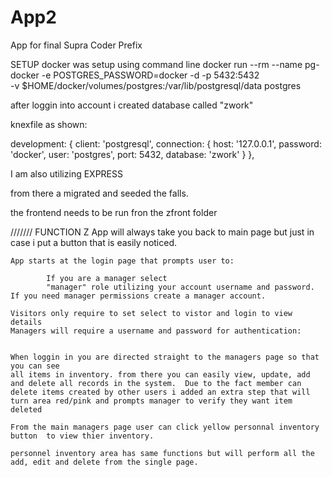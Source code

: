 # App2
App for final Supra Coder Prefix


SETUP
docker was setup using command line
docker run --rm --name pg-docker -e POSTGRES_PASSWORD=docker -d -p 5432:5432 \
-v $HOME/docker/volumes/postgres:/var/lib/postgresql/data postgres

after loggin into account i created database called "zwork"

knexfile as shown:

  development: {
    client: 'postgresql',
      connection: {
        host: '127.0.0.1',
        password: 'docker',
        user: 'postgres',
          port: 5432,
          database: 'zwork'
    }
  },

I am also utilizing EXPRESS 

from there a migrated and seeded the falls. 


the frontend needs to be run fron the zfront folder



///////
FUNCTION
    Z App will always take you back to main page but just in case i put a button that is easily noticed. 

    App starts at the login page that prompts user to:

            If you are a manager select 
            "manager" role utilizing your account username and password. If you need manager permissions create a manager account. 
    
    Visitors only require to set select to vistor and login to view details
    Managers will require a username and password for authentication:


    When loggin in you are directed straight to the managers page so that you can see 
    all items in inventory. from there you can easily view, update, add and delete all records in the system.  Due to the fact member can delete items created by other users i added an extra step that will turn area red/pink and prompts manager to verify they want item deleted

    From the main managers page user can click yellow personnal inventory button  to view thier inventory. 

    personnel inventory area has same functions but will perform all the add, edit and delete from the single page. 

